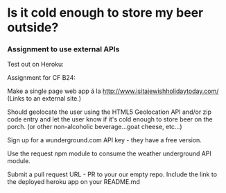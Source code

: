 <h1>Is it cold enough to store my beer outside?</h1>
<h3>Assignment to use external APIs</h3>

<!-- <img src=''/> -->

Test out on Heroku: 

Assignment for CF B24:

Make a single page web app á la http://www.isitajewishholidaytoday.com/ (Links to an external site.) 

Should geolocate the user using the HTML5 Geolocation API and/or zip code entry and let the user know if it's cold enough to store beer on the porch. (or other non-alcoholic beverage...goat cheese, etc...)

Sign up for a wunderground.com API key - they have a free version. 

Use the request npm module to consume the weather underground API module.

Submit a pull request URL - PR to your our empty repo. Include the link to the deployed heroku app on your README.md
